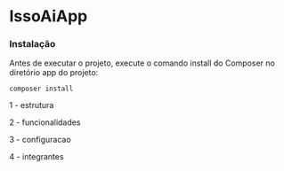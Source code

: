 IssoAiApp
=========

### Instalação

Antes de executar o projeto, execute o comando install do Composer no diretório app do projeto:

    composer install

 1 - estrutura
 
 2 - funcionalidades
 
 3 - configuracao
 
 4 - integrantes
